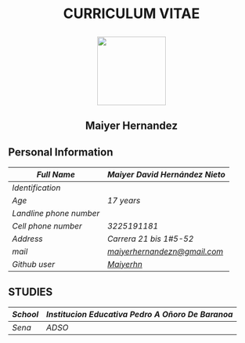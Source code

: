 <center> <h1>CURRICULUM VITAE</h1></center>

<center>
<h2>
<img src="https://avatars.githubusercontent.com/u/118492521?v=4"  
height= "140"
width = "140" 
 />
</h2>
</center>

 <center><h2>Maiyer Hernandez</h2></center>

## **Personal Information**

| *Full Name*             | *Maiyer David Hernández Nieto*            |
|-------------------------|-------------------------------------------|
| *Identification*        |                                           |
| *Age*                   | *17 years*                                |
| *Landline phone number* |                                           |
| *Cell phone number*     | *3225191181*                              |
| *Address*               | *Carrera 21 bis 1#5-52*                   |
| *mail*                  | *maiyerhernandezn@gmail.com*              |
| *Github user*           | *[Maiyerhn](https://github.com/maiyerhn)* |

## **STUDIES**

| *School*  | *Institucion Educativa Pedro A Oñoro De Baranoa* |
|-----------|--------------------------------------------------|
| *Sena*    | *ADSO*                                           |